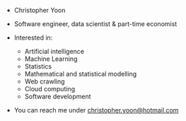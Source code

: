 - Christopher Yoon
- Software engineer, data scientist & part-time economist
- Interested in:
  - Artificial intelligence
  - Machine Learning
  - Statistics
  - Mathematical and statistical modelling
  - Web crawling
  - Cloud computing
  - Software development

- You can reach me under christopher.yoon@hotmail.com
